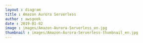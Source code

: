 ```yaml
---
layout : diagram
title : Amazon Aurora Serverless
author : awsgeek
date : 2019-01-02
image : images/Amazon-Aurora-Serverless_en.jpg
thumbnail : images/Amazon-Aurora-Serverless-thumbnail_en.jpg
---
```

